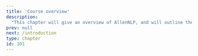 ```yaml
---
title: 'Course overview'
description:
  "This chapter will give an overview of AllenNLP, and will outline the main chapters of this course"
prev: null
next: /introduction
type: chapter
id: 101
---
```

